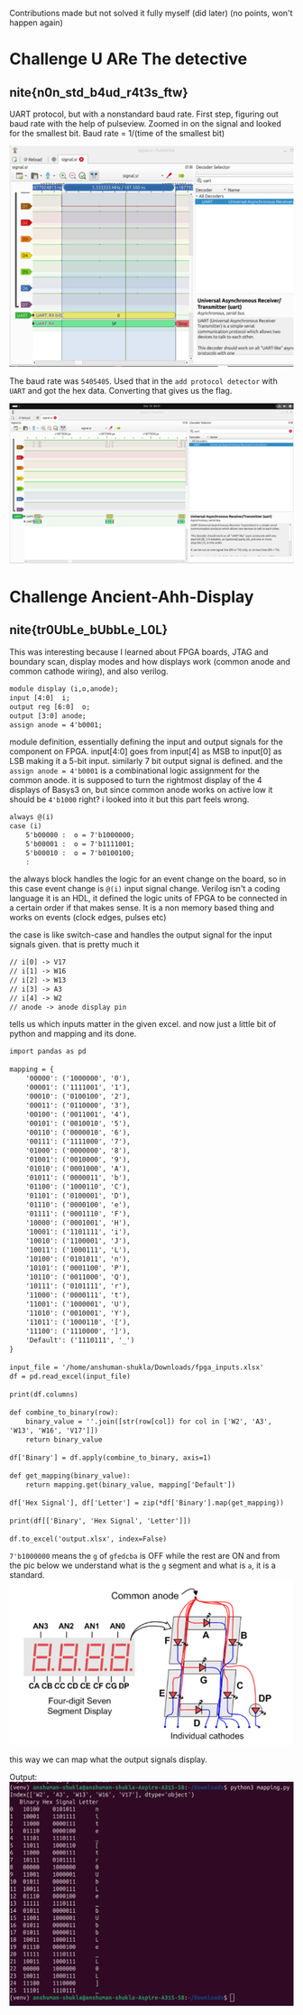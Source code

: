 Contributions made but not solved it fully myself (did later) (no points, won't happen again)

# Challenge U ARe The detective
## nite{n0n_std_b4ud_r4t3s_ftw}

UART protocol, but with a nonstandard baud rate. First step, figuring out baud rate with the help of pulseview. 
Zoomed in on the signal and looked for the smallest bit. Baud rate = 1/(time of the smallest bit) 

![UART1](Uart1.png)

The baud rate was `5405405`. Used that in the `add protocol detector` with `UART` and got the hex data. Converting that gives us the flag. 

![UART2](Uart2.png)

# Challenge Ancient-Ahh-Display
## nite{tr0UbLe_bUbbLe_L0L}

This was interesting because I learned about FPGA boards, JTAG and boundary scan, display modes and how displays work (common anode and common cathode wiring), and also verilog. 

```
module display (i,o,anode); 
input [4:0]  i;
output reg [6:0]  o;    
output [3:0] anode; 
assign anode = 4'b0001; 
```
module definition, essentially defining the input and output signals for the component on FPGA. input[4:0] goes from input[4] as MSB to input[0] as LSB making it a 5-bit input. similarly 7 bit output signal is defined. and the `assign anode = 4'b0001` is a combinational logic assignment for the common anode. it is supposed to turn the rightmost display of the 4 displays of Basys3 on, but since common anode works on active low it should be `4'b1000` right? i looked into it but this part feels wrong.

```
always @(i) 
case (i) 
    5'b00000 :  o = 7'b1000000; 
    5'b00001 :  o = 7'b1111001; 
    5'b00010 :  o = 7'b0100100; 
    :
```
the always block handles the logic for an event change on the board, so in this case event change is `@(i)` input signal change. Verilog isn't a coding language it is an HDL, it defined the logic units of FPGA to be connected in a certain order if that makes sense. It is a non memory based thing and works on events (clock edges, pulses etc)

the case is like switch-case and handles the output signal for the input signals given. 
that is pretty much it

```
// i[0] -> V17
// i[1] -> W16
// i[2] -> W13
// i[3] -> A3
// i[4] -> W2
// anode -> anode display pin
```
tells us which inputs matter in the given excel. and now just a little bit of python and mapping and its done.

```
import pandas as pd

mapping = {
    '00000': ('1000000', '0'),
    '00001': ('1111001', '1'),
    '00010': ('0100100', '2'),
    '00011': ('0110000', '3'),
    '00100': ('0011001', '4'),
    '00101': ('0010010', '5'),
    '00110': ('0000010', '6'),
    '00111': ('1111000', '7'),
    '01000': ('0000000', '8'),
    '01001': ('0010000', '9'),
    '01010': ('0001000', 'A'),
    '01011': ('0000011', 'b'),
    '01100': ('1000110', 'C'),
    '01101': ('0100001', 'D'),
    '01110': ('0000100', 'e'),
    '01111': ('0001110', 'F'),
    '10000': ('0001001', 'H'),
    '10001': ('1101111', 'i'),
    '10010': ('1100001', 'J'),
    '10011': ('1000111', 'L'),
    '10100': ('0101011', 'n'),
    '10101': ('0001100', 'P'),
    '10110': ('0011000', 'Q'),
    '10111': ('0101111', 'r'),
    '11000': ('0000111', 't'),
    '11001': ('1000001', 'U'),
    '11010': ('0010001', 'Y'),
    '11011': ('1000110', '['),
    '11100': ('1110000', ']'),
    'Default': ('1110111', '_')
}

input_file = '/home/anshuman-shukla/Downloads/fpga_inputs.xlsx'  
df = pd.read_excel(input_file)

print(df.columns)

def combine_to_binary(row):
    binary_value = ''.join([str(row[col]) for col in ['W2', 'A3', 'W13', 'W16', 'V17']])
    return binary_value

df['Binary'] = df.apply(combine_to_binary, axis=1)

def get_mapping(binary_value):
    return mapping.get(binary_value, mapping['Default'])

df['Hex Signal'], df['Letter'] = zip(*df['Binary'].map(get_mapping))

print(df[['Binary', 'Hex Signal', 'Letter']])

df.to_excel('output.xlsx', index=False)
```

`7'b1000000` means the `g` of `gfedcba` is OFF while the rest are ON and from the pic below we understand what is the `g` segment and what is `a`, it is a  standard.
![display](displayseg.png)

this way we can map what the output signals display.

Output:
![output](disoutput.png)
